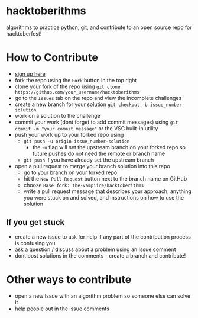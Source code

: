 # hacktoberithms
algorithms to practice python, git, and contribute to an open source repo for hacktoberfest!

# How to Contribute
- [sign up here](https://hacktoberfest.digitalocean.com/sign_up)
- fork the repo using the `Fork` button in the top right
- clone your fork of the repo using `git clone https://github.com/your_username/hacktoberithms`
- go to the `Issues` tab on the repo and view the incomplete challenges
- create a new branch for your solution `git checkout -b issue_number-solution`
- work on a solution to the challenge
- commit your work (dont forget to add commit messages) using `git commit -m "your commit message"` or the VSC built-in utility
- push your work up to your forked repo using
  - `git push -u origin issue_number-solution`
    - the `-u` flag will set the upstream branch on your forked repo so future pushes do not need the remote or branch name
  - `git push` if you have already set the upstream branch
- open a pull request to merge your branch solution into this repo
  - go to your branch on your forked repo
  - hit the `New Pull Request` button next to the branch name on GitHub
  - choose `Base fork: the-vampiire/hacktoberithms`
  - write a pull request message that describes your approach, anything you were stuck on and solved, and instructions on how to use the solution

## If you get stuck
- create a new issue to ask for help if any part of the contribution process is confusing you
- ask a question / discuss about a problem using an Issue comment
- dont post solutions in the comments - create a branch and contribute!

# Other ways to contribute
- open a new Issue with an algorithm problem so someone else can solve it
- help people out in the issue comments